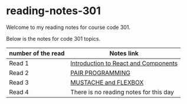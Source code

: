 # reading-notes-301

Welcome to my reading notes for course code 301.

Below is the notes for code 301 topics.

|     number of the read                                    |   Notes link                                         |
|-----------------------------------------------------------|------------------------------------------------------|
| Read 1                                                    | [Introduction to React and Components](./read1.md)   |
| Read 2                                                    | [PAIR PROGRAMMING](./read2.md)                       |
| Read 3                                                    | [MUSTACHE and FLEXBOX](./read3.md)                   |
| Read 4                                                    |  There is no reading notes for this day              |


